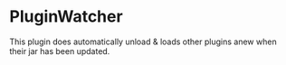 # PluginWatcher
This plugin does automatically unload &amp; loads other plugins anew when their jar has been updated.
